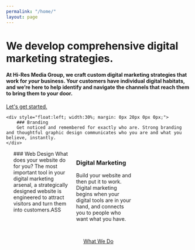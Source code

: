 ```yaml
---
permalink: "/home/"
layout: page
---
```


# We develop comprehensive digital marketing strategies.

#### At Hi-Res Media Group, we craft custom digital marketing strategies that work for *your* business. Your customers have individual digital habitats, and we’re here to help identify and navigate the channels that reach them to bring them to your door.

<a href="#" class="button-white">Let's get started.</a>

    <div style="float:left; width:30%; margin: 0px 20px 0px 0px;">
        ### Branding
        Get noticed and remembered for exactly who are. Strong branding and thoughtful graphic design communicates who you are and what you believe, instantly.
    </div>
  <div style="float:left; width:30%; margin: 0px 0px 0px 20px;">
    ### Web Design
    What does your website do for you? The most important tool in your digital marketing arsenal, a strategically designed website is engineered to attract visitors and turn them into customers.ASS
  </div>
  <div style="float:left; width:30%; margin: 0px 0px 0px 20px;">
    <h3>Digital Marketing</h5>
    <p>Build your website and then put it to work. Digital marketing begins when your digital tools are in your hand, and connects you to people who want what you have.</p>
  </div>
  <div style="width:100%;float:left;text-align:center;">
    <div height="30px;" style="font-size: 30px; line-height: 30px"> &nbsp; </div>
    <a href="#" class="button-white">What We Do</a>
  </div>
</div>
